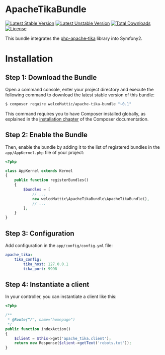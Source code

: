 # ApacheTikaBundle

[![Latest Stable Version](https://poser.pugx.org/welcomattic/apache-tika-bundle/v/stable)](https://packagist.org/packages/welcomattic/apache-tika-bundle)
[![Latest Unstable Version](https://poser.pugx.org/welcomattic/apache-tika-bundle/v/unstable)](https://packagist.org/packages/welcomattic/apache-tika-bundle)
[![Total Downloads](https://poser.pugx.org/welcomattic/apache-tika-bundle/downloads)](https://packagist.org/packages/welcomattic/apache-tika-bundle)
[![License](https://poser.pugx.org/welcomattic/apache-tika-bundle/license)](https://packagist.org/packages/welcomattic/apache-tika-bundle)

This bundle integrates the [php-apache-tika](https://github.com/vaites/php-apache-tika) library into Symfony2.

Installation
============

Step 1: Download the Bundle
---------------------------

Open a command console, enter your project directory and execute the
following command to download the latest stable version of this bundle:

```bash
$ composer require welcoMattic/apache-tika-bundle "~0.1"
```

This command requires you to have Composer installed globally, as explained
in the [installation chapter](https://getcomposer.org/doc/00-intro.md)
of the Composer documentation.

Step 2: Enable the Bundle
-------------------------

Then, enable the bundle by adding it to the list of registered bundles
in the `app/AppKernel.php` file of your project:

```php
<?php

class AppKernel extends Kernel
{
    public function registerBundles()
    {
        $bundles = [
            // ...
            new welcoMattic\ApacheTikaBundle\ApacheTikaBundle(),
            // ...
        ];
    }
}
```

Step 3: Configuration
-------------------------

Add configuration in the `app/config/config.yml` file:

```yaml
apache_tika:
    tika_config:
        tika_host: 127.0.0.1
        tika_port: 9998
```

Step 4: Instantiate a client
-------------------------

In your controller, you can instantiate a client like this:

```php
<?php

/**
 * @Route("/", name="homepage")
 */
public function indexAction()
{
    $client = $this->get('apache_tika.client');
    return new Response($client->getText('robots.txt'));
}
```

